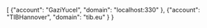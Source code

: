 [
  {"account": "GaziYucel", "domain": "localhost:330" },
  {"account": "TIBHannover", "domain": "tib.eu" }
}
